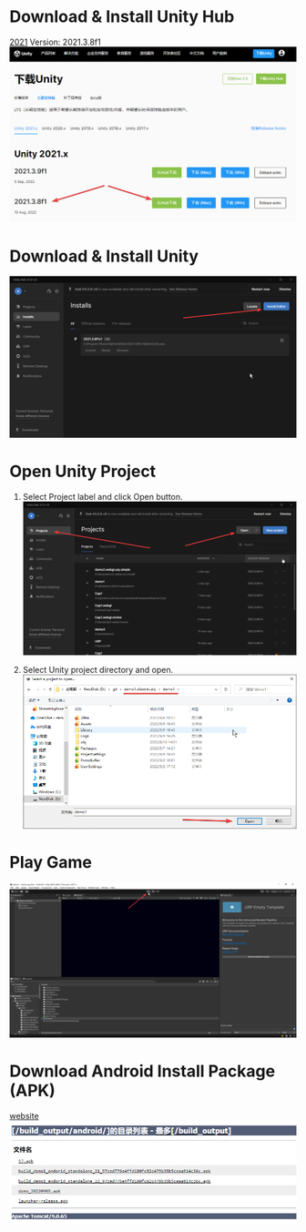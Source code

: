 # Download & Install Unity Hub
[2021](https://unity.cn/releases/lts/2021)
Version: 2021.3.8f1
![](vx_images/515804218220950.png)

# Download & Install Unity
![](vx_images/120604518239376.png)

# Open Unity Project
1. Select Project label and click Open button.
![](vx_images/558044818247409.png)

2. Select Unity project directory and open.
![](vx_images/132114718227243.png)

# Play Game 
![](vx_images/264445018240078.png)


# Download Android Install Package (APK)
[website](http://10.60.80.2:8099/ftp/build_output/android/)
![](vx_images/571415218236633.png)